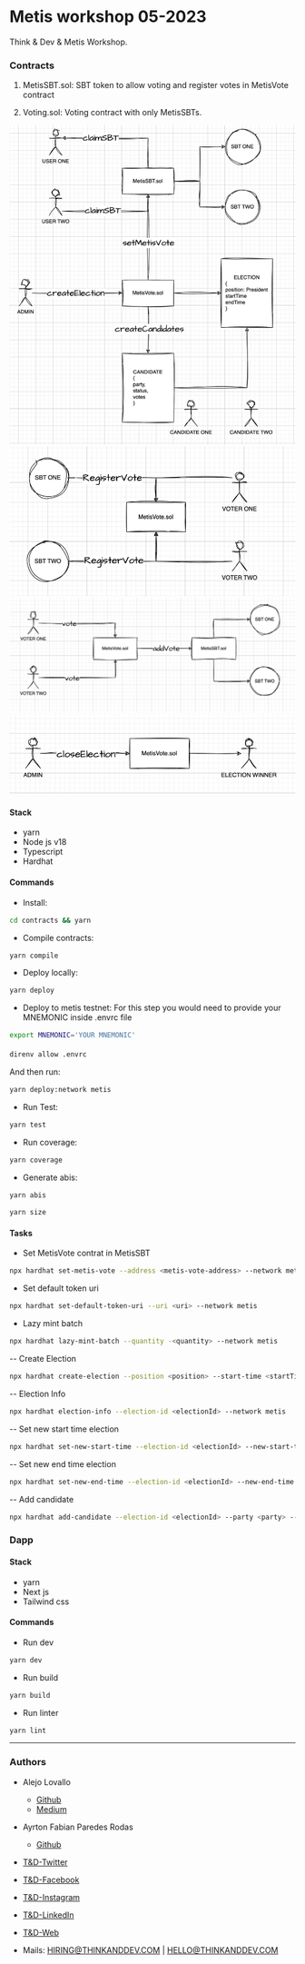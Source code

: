 # Metis workshop 05-2023

Think & Dev & Metis Workshop.

### Contracts

1. MetisSBT.sol: SBT token to allow voting and register votes in MetisVote contract

2. Voting.sol: Voting contract with only MetisSBTs.

![Diagram-part-one](./presentation/diagrams/diagram1.png)
![Diagram-part-two](./presentation/diagrams/diagram2.png)
![Diagram-part-three](./presentation/diagrams/diagram3.png)
![Diagram-part-four](./presentation/diagrams/diagram4.png)

#### Stack

- yarn
- Node js v18
- Typescript
- Hardhat

#### Commands

- Install:

```bash
cd contracts && yarn
```

- Compile contracts:

```bash
yarn compile
```

- Deploy locally:

```bash
yarn deploy
```

- Deploy to metis testnet: For this step you would need to provide your MNEMONIC inside .envrc file

```bash
export MNEMONIC='YOUR MNEMONIC'

direnv allow .envrc
```

And then run:

```bash
yarn deploy:network metis
```

- Run Test:

```bash
yarn test
```

- Run coverage:

```bash
yarn coverage
```

- Generate abis:

```bash
yarn abis
```

```bash
yarn size
```

#### Tasks

- Set MetisVote contrat in MetisSBT

```bash
npx hardhat set-metis-vote --address <metis-vote-address> --network metis
```

- Set default token uri

```bash
npx hardhat set-default-token-uri --uri <uri> --network metis
```

- Lazy mint batch

```bash
npx hardhat lazy-mint-batch --quantity -<quantity> --network metis
```

-- Create Election

```bash
npx hardhat create-election --position <position> --start-time <startTime> --end-time <endTime> --network metis
```

-- Election Info

```bash
npx hardhat election-info --election-id <electionId> --network metis
```

-- Set new start time election

```bash
npx hardhat set-new-start-time --election-id <electionId> --new-start-time <newStartTime> --network metis
```

-- Set new end time election

```bash
npx hardhat set-new-end-time --election-id <electionId> --new-end-time <newEndTime>  --network metis
```

-- Add candidate

```bash
npx hardhat add-candidate --election-id <electionId> --party <party> --person <person> --network metis
```

### Dapp

#### Stack

- yarn
- Next js
- Tailwind css

#### Commands

- Run dev

```bash
yarn dev
```

- Run build

```bash
yarn build
```

- Run linter

```bash
yarn lint
```

---

### Authors

- Alejo Lovallo

  - [Github](https://github.com/AlejoLovallo)
  - [Medium](https://alejolovallo.medium.com/)

- Ayrton Fabian Paredes Rodas

  - [Github](https://github.com/MrRaccxxn)

- [T&D-Twitter](https://twitter.com/thinkanddev)
- [T&D-Facebook](https://www.facebook.com/ThinkandDev)
- [T&D-Instagram](https://www.instagram.com/thinkanddevok/)
- [T&D-LinkedIn](https://www.linkedin.com/company/think-and-dev-llc/)
- [T&D-Web](https://thinkanddev.com)
- Mails: HIRING@THINKANDDEV.COM | HELLO@THINKANDDEV.COM
